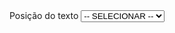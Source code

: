  <div class="campo-editor">
                            <label for="select-posicao-texto-cabecalho" class="label-style-main">Posição do texto</label>
                            <select name="select-posicao-textokk" id="select-posicao-texto-cabecalho" class="input-style-main">
                                <option value="selecionar">-- SELECIONAR --</option>
                                <option value="left">Esquerda</option>
                                <option value="center">Centro</option>
                                <option value="right">Direita</option>
                            </select>
                        </div>